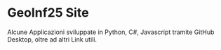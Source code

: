 # GeoInf25 Site

Alcune Applicazioni sviluppate in Python, C#, Javascript tramite GitHub Desktop, oltre ad altri Link utili. 
